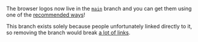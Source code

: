 The browser logos now live in the [`main`][project] branch and you can
get them using one of the [recommended ways][how to get the logos]!

This branch exists solely because people unfortunately linked directly
to it, so removing the branch would break [a lot of links][github
search].

<!-- Link labels -->

[github search]: https://github.com/search?q=alrra%2Fbrowser-logos+master&type=code
[how to get the logos]: https://github.com/alrra/browser-logos#getting-the-browser-logos
[project]: https://github.com/alrra/browser-logos
